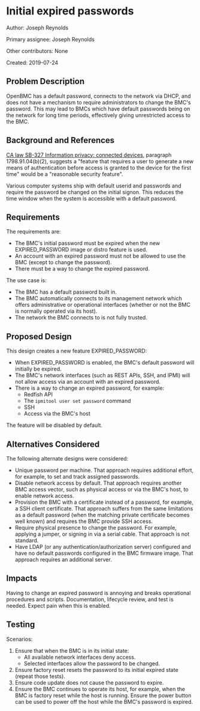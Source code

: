 # Initial expired passwords

Author:
  Joseph Reynolds <josephreynolds1>

Primary assignee:
  Joseph Reynolds <josephreynolds1>

Other contributors:
  None

Created:
  2019-07-24

## Problem Description
OpenBMC has a default password, connects to the network via DHCP, and
does not have a mechanism to require administrators to change the
BMC's password.  This may lead to BMCs which have default passwords
being on the network for long time periods, effectively giving
unrestricted access to the BMC.

## Background and References
[CA law SB-327 Information privacy: connected devices][SB-327],
paragraph 1798.91.04(b)(2), suggests a "feature that requires a user
to generate a new means of authentication before access is granted to
the device for the first time" would be a "reasonable security
feature".

[SB-327]: https://leginfo.legislature.ca.gov/faces/billTextClient.xhtml?bill_id=201720180SB327

Various computer systems ship with default userid and passwords and
require the password be changed on the initial signon.  This reduces
the time window when the system is accessible with a default password.

## Requirements
The requirements are:
 - The BMC's initial password must be expired when the new
   EXPIRED_PASSWORD image or distro feature is used.
 - An account with an expired password must not be allowed to use the
   BMC (except to change the password).
 - There must be a way to change the expired password.

The use case is:
 - The BMC has a default password built in.
 - The BMC automatically connects to its management network which
   offers administrative or operational interfaces (whether or not the
   BMC is normally operated via its host).
 - The network the BMC connects to is not fully trusted.

## Proposed Design
This design creates a new feature EXPIRED_PASSWORD:
 - When EXPIRED_PASSWORD is enabled, the BMC's default password will
   initially be expired.
 - The BMC's network interfaces (such as REST APIs, SSH, and IPMI)
   will not allow access via an account with an expired password.
 - There is a way to change an expired password, for example:
    - Redfish API
    - The `ipmitool user set password` command
    - SSH
    - Access via the BMC's host

The feature will be disabled by default.

## Alternatives Considered
The following alternate designs were considered:
- Unique password per machine.  That approach requires additional
  effort, for example, to set and track assigned passwords.
- Disable network access by default.  That approach requires another
  BMC access vector, such as physical access or via the BMC's host, to
  enable network access.
- Provision the BMC with a certificate instead of a password, for
  example, a SSH client certificate.  That approach suffers from the
  same limitations as a default password (when the matching private
  certificate becomes well known) and requires the BMC provide SSH
  access.
- Require physical presence to change the password.  For example,
  applying a jumper, or signing in via a serial cable.  That approach
  is not standard.
- Have LDAP (or any authentication/authorization server) configured
  and have no default passwords configured in the BMC firmware image.
  That approach requires an additional server.

## Impacts
Having to change an expired password is annoying and breaks
operational procedures and scripts.  Documentation, lifecycle review,
and test is needed.  Expect pain when this is enabled.

## Testing
Scenarios:
1. Ensure that when the BMC is in its initial state:
    - All available network interfaces deny access.
    - Selected interfaces allow the password to be changed.
2. Ensure factory reset resets the password to its initial expired
state (repeat those tests).
3. Ensure code update does not cause the password to expire.
4. Ensure the BMC continues to operate its host, for example, when the
BMC is factory reset while the host is running.  Ensure the power
button can be used to power off the host while the BMC's password is
expired.
